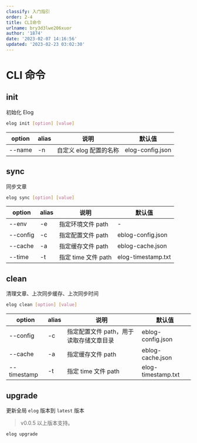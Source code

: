 ```yaml
---
classify: 入门指引
order: 2-4
title: CLI命令
urlname: bry3d3lwe206xuor
author: '1874'
date: '2023-02-07 14:16:56'
updated: '2023-02-23 03:02:30'
---
```

# CLI 命令

## init

初始化 Elog

```bash
elog init [option] [value]
```

| option | alias | 说明                   | 默认值           |
| ------ | ----- | ---------------------- | ---------------- |
| --name | -n    | 自定义 elog 配置的名称 | elog-config.json |

## sync

同步文章

```bash
elog sync [option] [value]
```

| option   | alias | 说明                | 默认值             |
| -------- | ----- | ------------------- | ------------------ |
| --env    | -e    | 指定环境文件 path   | -                  |
| --config | -c    | 指定配置文件 path   | eblog-config.json  |
| --cache  | -a    | 指定缓存文件 path   | eblog-cache.json   |
| --time   | -t    | 指定 time 文件 path | elog-timestamp.txt |

## clean

清理文章、上次同步缓存、上次同步时间

```bash
elog clean [option] [value]
```

| option      | alias | 说明                                    | 默认值             |
| ----------- | ----- | --------------------------------------- | ------------------ |
| --config    | -c    | 指定配置文件 path，用于读取存储文章目录 | eblog-config.json  |
| --cache     | -a    | 指定缓存文件 path                       | eblog-cache.json   |
| --timestamp | -t    | 指定 time 文件 path                     | elog-timestamp.txt |

## upgrade

更新全局 `elog` 版本到 `latest` 版本

> v0.0.5 以上版本支持。

```bash
elog upgrade
```
